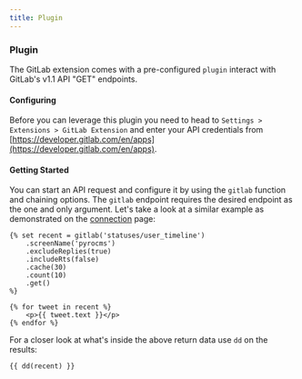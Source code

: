 ```yaml
---
title: Plugin
---
```


### Plugin

The GitLab extension comes with a pre-configured `plugin` interact with GitLab's v1.1 API "GET" endpoints.


#### Configuring

Before you can leverage this plugin you need to head to `Settings > Extensions > GitLab Extension` and enter your API credentials from [https://developer.gitlab.com/en/apps](https://developer.gitlab.com/en/apps).


#### Getting Started

You can start an API request and configure it by using the `gitlab` function and chaining options. The `gitlab` endpoint requires the desired endpoint as the one and only argument. Let's take a look at a similar example as demonstrated on the [connection](../connection) page:

    {% set recent = gitlab('statuses/user_timeline')
        .screenName('pyrocms')
        .excludeReplies(true)
        .includeRts(false)
        .cache(30)
        .count(10)
        .get()
    %}
    
    {% for tweet in recent %}
        <p>{{ tweet.text }}</p>
    {% endfor %}

For a closer look at what's inside the above return data use `dd` on the results:
 
    {{ dd(recent) }}
